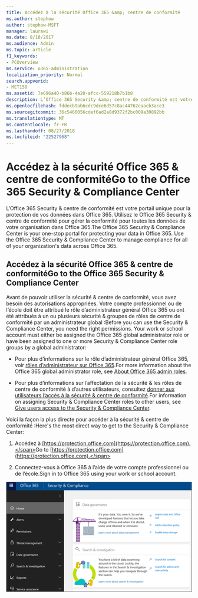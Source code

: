 ```yaml
---
title: Accédez à la sécurité Office 365 &amp; centre de conformité
ms.author: stephow
author: stephow-MSFT
manager: laurawi
ms.date: 8/18/2017
ms.audience: Admin
ms.topic: article
f1_keywords:
- PCOverview
ms.service: o365-administration
localization_priority: Normal
search.appverid:
- MET150
ms.assetid: 7e696a40-b86b-4a20-afcc-559218b7b1b8
description: L’Office 365 Security &amp; centre de conformité est votre portail unique pour la protection de vos données dans Office 365. Utilisez le Office 365 Security &amp; centre de conformité pour gérer la conformité pour toutes les données de votre organisation dans Office 365.
ms.openlocfilehash: fddecb9ab6cdc9dce6d57c8ac44762eaacb3ace3
ms.sourcegitcommit: 36c5466056cdef6ad2a8d9372f2bc009a30892bb
ms.translationtype: MT
ms.contentlocale: fr-FR
ms.lasthandoff: 08/27/2018
ms.locfileid: "22527968"
---
```

# <a name="go-to-the-office-365-security-amp-compliance-center"></a><span data-ttu-id="715ab-104">Accédez à la sécurité Office 365 &amp; centre de conformité</span><span class="sxs-lookup"><span data-stu-id="715ab-104">Go to the Office 365 Security &amp; Compliance Center</span></span>

<span data-ttu-id="715ab-p102">L’Office 365 Security &amp; centre de conformité est votre portail unique pour la protection de vos données dans Office 365. Utilisez le Office 365 Security &amp; centre de conformité pour gérer la conformité pour toutes les données de votre organisation dans Office 365.</span><span class="sxs-lookup"><span data-stu-id="715ab-p102">The Office 365 Security &amp; Compliance Center is your one-stop portal for protecting your data in Office 365. Use the Office 365 Security &amp; Compliance Center to manage compliance for all of your organization's data across Office 365.</span></span>
  
## <a name="go-to-the-office-365-security-amp-compliance-center"></a><span data-ttu-id="715ab-107">Accédez à la sécurité Office 365 &amp; centre de conformité</span><span class="sxs-lookup"><span data-stu-id="715ab-107">Go to the Office 365 Security &amp; Compliance Center</span></span>

<span data-ttu-id="715ab-p103">Avant de pouvoir utiliser la sécurité &amp; centre de conformité, vous avez besoin des autorisations appropriées. Votre compte professionnel ou de l’école doit être attribué le rôle d’administrateur général Office 365 ou ont été attribués à un ou plusieurs sécurité &amp; groupes de rôles de centre de conformité par un administrateur global :</span><span class="sxs-lookup"><span data-stu-id="715ab-p103">Before you can use the Security &amp; Compliance Center, you need the right permissions. Your work or school account must either be assigned the Office 365 global administrator role or have been assigned to one or more Security &amp; Compliance Center role groups by a global administrator:</span></span>
  
- <span data-ttu-id="715ab-110">Pour plus d’informations sur le rôle d’administrateur général Office 365, voir [rôles d’administrateur sur Office 365](https://support.office.com/article/da585eea-f576-4f55-a1e0-87090b6aaa9d).</span><span class="sxs-lookup"><span data-stu-id="715ab-110">For more information about the Office 365 global administrator role, see [About Office 365 admin roles](https://support.office.com/article/da585eea-f576-4f55-a1e0-87090b6aaa9d).</span></span> 
    
- <span data-ttu-id="715ab-111">Pour plus d’informations sur l’affectation de la sécurité &amp; les rôles de centre de conformité à d’autres utilisateurs, consultez [donner aux utilisateurs l’accès à la sécurité &amp; centre de conformité](grant-access-to-the-security-and-compliance-center.md).</span><span class="sxs-lookup"><span data-stu-id="715ab-111">For information on assigning Security &amp; Compliance Center roles to other users, see [Give users access to the Security &amp; Compliance Center](grant-access-to-the-security-and-compliance-center.md).</span></span>
    
<span data-ttu-id="715ab-112">Voici la façon la plus directe pour accéder à la sécurité &amp; centre de conformité :</span><span class="sxs-lookup"><span data-stu-id="715ab-112">Here's the most direct way to get to the Security &amp; Compliance Center:</span></span>
  
1. <span data-ttu-id="715ab-113">Accédez à [https://protection.office.com](https://protection.office.com).</span><span class="sxs-lookup"><span data-stu-id="715ab-113">Go to [https://protection.office.com](https://protection.office.com).</span></span>
    
2. <span data-ttu-id="715ab-114">Connectez-vous à Office 365 à l’aide de votre compte professionnel ou de l’école.</span><span class="sxs-lookup"><span data-stu-id="715ab-114">Sign in to Office 365 using your work or school account.</span></span>
    
![Sécurité Office 365 &amp; page d’accueil de centre de conformité](media/f1d35324-ac44-4f59-96a7-b11767b43201.png)
  

